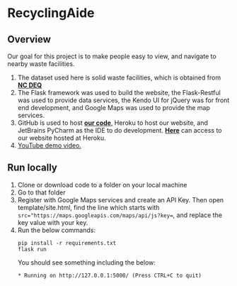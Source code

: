 # RecyclingAide

## Overview
Our goal for this project is to make people easy to view, and navigate to nearby waste facilities. 
1. The dataset used here is solid waste facilities, which is obtained from <a href="https://deq.nc.gov/about/divisions/waste-management/sw/data/facility-lists"><b>NC DEQ</b></a>
2. The Flask framework was used to build the website, the Flask-Restful was used to provide data services, the Kendo UI for jQuery was for front end development, and Google Maps was used to provide the map services.
3. GitHub is used to host <a href="https://github.com/yayazhao/RecyclingAide"><b>our code</b></a>, Heroku to host our website, and JetBrains PyCharm as the IDE to do development. <a href="https://recycling-aide.herokuapp.com"><b>Here</b></a> can access to our website hosted at Heroku.
4. <a href="https://youtu.be/FiyjdTZHokE">YouTube demo video.</a>

## Run locally
1. Clone or download code to a folder on your local machine
2. Go to that folder
3. Register with Google Maps services and create an API Key. Then open template/site.html, find the line which starts with ```src="https://maps.googleapis.com/maps/api/js?key=```, and replace the key value with your key.
3. Run the below commands:
   ```buildoutcfg
   pip install -r requirements.txt
   flask run
   ```
   You should see something including the below:
   ```buildoutcfg
   * Running on http://127.0.0.1:5000/ (Press CTRL+C to quit)
   ```